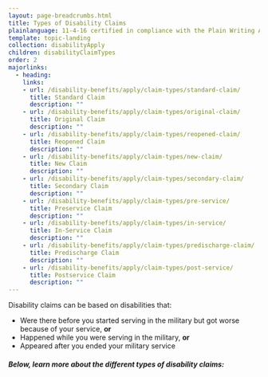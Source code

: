 ```yaml
---
layout: page-breadcrumbs.html
title: Types of Disability Claims
plainlanguage: 11-4-16 certified in compliance with the Plain Writing Act
template: topic-landing
collection: disabilityApply
children: disabilityClaimTypes
order: 2
majorlinks:
  - heading:
    links:
    - url: /disability-benefits/apply/claim-types/standard-claim/
      title: Standard Claim 
      description: ""
    - url: /disability-benefits/apply/claim-types/original-claim/
      title: Original Claim 
      description: ""
    - url: /disability-benefits/apply/claim-types/reopened-claim/
      title: Reopened Claim
      description: ""
    - url: /disability-benefits/apply/claim-types/new-claim/
      title: New Claim
      description: ""
    - url: /disability-benefits/apply/claim-types/secondary-claim/
      title: Secondary Claim
      description: ""
    - url: /disability-benefits/apply/claim-types/pre-service/
      title: Preservice Claim
      description: ""
    - url: /disability-benefits/apply/claim-types/in-service/
      title: In-Service Claim
      description: ""
    - url: /disability-benefits/apply/claim-types/predischarge-claim/
      title: Predischarge Claim
      description: ""
    - url: /disability-benefits/apply/claim-types/post-service/
      title: Postservice Claim
      description: ""
---
```


<div class="va-introtext">

Disability claims can be based on disabilities that:

</div>

- Were there before you started serving in the military but got worse because of your service, **or**
- Happened while you were serving in the military, **or**
- Appeared after you ended your military service

##### Below, learn more about the different types of disability claims:
